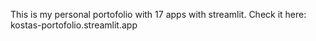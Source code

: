 This is my personal portofolio with 17 apps with streamlit.  Check it here: kostas-portofolio.streamlit.app
